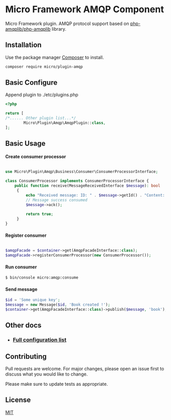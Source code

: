 # Micro Framework AMQP Component

Micro Framework plugin. AMQP protocol support based on [php-amqplib/php-amqplib](https://github.com/php-amqplib/php-amqplib) library.

## Installation

Use the package manager [Composer](https://getcomposer.org/) to install.

```bash
composer require micro/plugin-amqp
```

## Basic Configure

Append plugin to ./etc/plugins.php

```php
<?php 

return [
/*...... Other plugin list...*/
        Micro\Plugin\Amqp\AmqpPlugin::class,
];

```

## Basic Usage


#### Create consumer processor

```php

use Micro\Plugin\Amqp\Business\Consumer\ConsumerProcessorInterface;

class ConsumerProcessor implements ConsumerProcessorInterface {
    public function receive(MessageReceivedInterface $message): bool
     {   
         echo "Received message: ID: " . $message->getId() . "Content: " . $message->content();
         // Message success consumed
         $message->ack();
         
         return true;
     }
}

```

#### Register consumer

```php

$amqpFacade = $container->get(AmqpFacadeInterface::class);
$amqpFacade->registerConsumerProcessor(new ConsumerProcessor());

```

#### Run consumer
```bash
$ bin/console micro:amqp:consume
```

#### Send message
```php
$id = 'Some unique key';
$message = new Message($id, 'Book created !');
$container->get(AmqpFacadeInterface::class)->publish($message, 'book');
```

## Other docs

 * ### [Full configuration list](docs/Configuration.md) 




## Contributing
Pull requests are welcome. For major changes, please open an issue first to discuss what you would like to change.

Please make sure to update tests as appropriate.

## License
[MIT](LICENSE)
